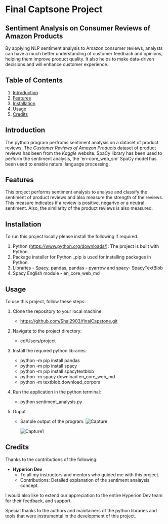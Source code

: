 # Final Captsone Project 

## Sentiment Analysis on Consumer Reviews of Amazon Products
By applying NLP sentiment analysis to Amazon consumer reviews, analysts can have a much better understanding of customer feedback and opinions, helping them improve product quality. It also helps to make data-driven decisions and will enhance customer experience.

## Table of Contents

1. [Introduction](#introduction)
2. [Features](#features)
3. [Installation](#installation)
4. [Usage](#usage)
5. [Credits](#credits)

## Introduction
The python program perfroms sentiment analysis on a dataset of product reviews. The _Customer Reviews of Amazon Products_ dataset of product reviews has been  from the _Kaggle_ website. SpaCy library has been used to perform the sentiment analysis, the 'en-core_web_sm' SpaCy model has been used to enable natural language processing. 

## Features
This project performs sentiment analysis to analyse and classify the sentiment of product reviews and also measure the strength of the reviews. This measure indicates if a review is positive, negarive or a neutral sentiment. Also, the similarity of the product reviews is also measured. 

## Installation
To run this project locally please install the following if required.

1. Python (https://www.python.org/downloads/): The project is built with Python.
2. Package installer for Python _pip is used for installing packages in Python. 
3. Libraries - Spacy, pandas, pandas - pyarrow and spacy- SpacyTextBlob
4. Spacy English module - en_core_web_md

## Usage
To use this project, follow these steps:

1. Clone the repository to your local machine:
   - https://github.com/Shal2903/finalCapstone.git
   
2. Navigate to the project directory:
   - cd/Users/project

3. Install the required python libraries:   
   - python -m pip install pandas
   - python -m pip install spacy
   - python -m pip install spacytextblob
   - python -m spacy download en_core_web_md
   - python -m textblob.download_corpora
   
4. Run the application in the python terminal:
   - python sentiment_analysis.py
  
5. Ouput
   - Sample output of the program.
![Capture](https://github.com/Shal2903/finalCapstone/assets/135839655/f58320ac-b00f-4a13-88c0-809658fb9ee9)

      ![Capture1](https://github.com/Shal2903/finalCapstone/assets/135839655/9feffd8a-fdb0-402e-826e-39a124827c53)

## Credits
Thanks to the contributions of the following:

- **Hyperion Dev**
  - To all my instructors and mentors who guided me with this project. 
  - Contributions: Detailed explanation of the sentiment analaysis concept. 

I would also like to extend our appreciation to the entire Hyperion Dev team for their feedback, and support.

Special thanks to the authors and maintainers of the python libraries and tools that were instrumental in the development of this project.
